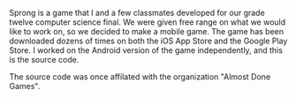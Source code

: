 Sprong is a game that I and a few classmates developed for our grade twelve computer science final. We were given free range on what we would like to work on, so we decided to make a mobile game. The game has been downloaded dozens of times on both the iOS App Store and the Google Play Store. I worked on the Android version of the game independently, and this is the source code.

The source code was once affilated with the organization "Almost Done Games".